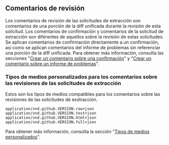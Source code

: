 ## Comentarios de revisión

Los comentarios de revisión de las solicitudes de extracción son comentarios de una porción de la diff unificada durante la revisión de esta solicitud. Los comentarios de confirmación y comentarios de la solicitud de extracción son diferentes de aquellos sobre la revisión de estas solicitudes. Se aplican comentarios de confirmación directamente a un confirmación, así como se aplican comentarios del informe de problemas sin referenciar una porción de la diff unificada. Para obtener más información, consulta las secciones "[Crear un comentario sobre una confirmación](/rest/reference/commits#create-a-commit-comment)" y "[Crear un comentario sobre un informe de problemas](/rest/reference/issues#create-an-issue-comment)".

### Tipos de medios personalizados para los comentarios sobre las revisiones de las solicitudes de extracción

Estos son los tipos de medios compatibles para los comentarios sobre las revisiones de las solicitudes de exstracción.

    application/vnd.github.VERSION.raw+json
    application/vnd.github.VERSION.text+json
    application/vnd.github.VERSION.html+json
    application/vnd.github.VERSION.full+json

Para obtener más información, consulta la sección "[Tipos de medios personalizados](/rest/overview/media-types)".